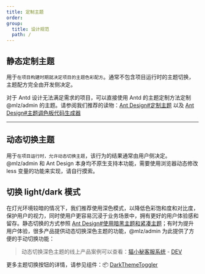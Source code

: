 ```yaml
---
title: 定制主题
order:
group:
  title: 设计规范
  path: /
---
```


## 静态定制主题

用于`在项目构建时期就决定项目的主题色彩配方`。通常不包含项目运行时的主题切换，主题配方完全由开发侧决定。

对于 Antd 设计无法满足需求的项目，可以直接使用 Antd 的主题定制方法定制@mlz/admin 的主题。请参阅我们推荐的读物：[Ant Design#定制主题](https://ant.design/docs/react/customize-theme-cn) 以及 [Ant Design#主题调色板代码生成器](https://antdtheme.com/dark)

---

## 动态切换主题

用于`在项目运行时，允许动态切换主题`，该行为的结果通常由用户侧决定。@mlz/admin 和 Ant Design 本身均不原生支持本功能，需要使用浏览器动态修改 less 变量的功能来实现，请自行摸索。

## 切换 light/dark 模式

在灯光环境较暗的情况下，我们推荐使用深色模式，以降低色彩饱和度和对比度，保护用户的视力，同时使用户更容易沉浸于业务场景中，拥有更好的用户体验感和留存。静态切换的方式参照 [Ant Design#使用暗黑主题和紧凑主题](https://ant.design/docs/react/customize-theme-cn#%E4%BD%BF%E7%94%A8%E6%9A%97%E9%BB%91%E4%B8%BB%E9%A2%98%E5%92%8C%E7%B4%A7%E5%87%91%E4%B8%BB%E9%A2%98)；有时为提升用户体验，很多产品提供动态切换深色主题的功能，@mlz/admin 为此提供了方便的手动切换功能：

> 动态切换深色主题的线上产品案例可以查看：[猫小秘客服系统](https://secretary-cat.codemao.cn/) - [DEV](https://dev-secretary-cat.codemao.cn/)

更多主题切换按钮的详情，请参见组件：📦 [DarkThemeToggler](/components/interactivity/dark-theme-toggler)
